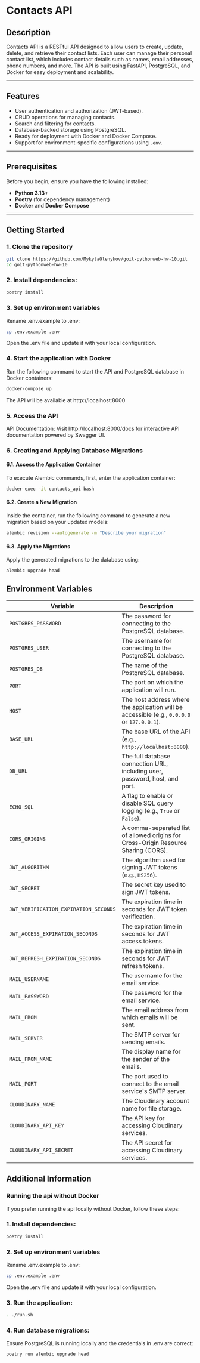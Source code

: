 # Contacts API

## Description

Contacts API is a RESTful API designed to allow users to create, update, delete, and retrieve their contact lists. Each user can manage their personal contact list, which includes contact details such as names, email addresses, phone numbers, and more. The API is built using FastAPI, PostgreSQL, and Docker for easy deployment and scalability.

---

## Features

- User authentication and authorization (JWT-based).
- CRUD operations for managing contacts.
- Search and filtering for contacts.
- Database-backed storage using PostgreSQL.
- Ready for deployment with Docker and Docker Compose.
- Support for environment-specific configurations using `.env`.

---

## Prerequisites

Before you begin, ensure you have the following installed:

- **Python 3.13+**
- **Poetry** (for dependency management)
- **Docker** and **Docker Compose**

---

## Getting Started

### 1. Clone the repository

```bash
git clone https://github.com/MykytaOlenykov/goit-pythonweb-hw-10.git
cd goit-pythonweb-hw-10
```

### 2. Install dependencies:

```bash
poetry install
```

### 3. Set up environment variables

Rename .env.example to .env:

```bash
cp .env.example .env
```

Open the .env file and update it with your local configuration.

### 4. Start the application with Docker

Run the following command to start the API and PostgreSQL database in Docker containers:

```bash
docker-compose up
```

The API will be available at http://localhost:8000

### 5. Access the API

API Documentation: Visit http://localhost:8000/docs for interactive API documentation powered by Swagger UI.

### 6. Creating and Applying Database Migrations

#### 6.1. Access the Application Container

To execute Alembic commands, first, enter the application container:

```bash
docker exec -it contacts_api bash
```

#### 6.2. Create a New Migration

Inside the container, run the following command to generate a new migration based on your updated models:

```bash
alembic revision --autogenerate -m "Describe your migration"
```

#### 6.3. Apply the Migrations

Apply the generated migrations to the database using:

```bash
alembic upgrade head
```

## Environment Variables

| Variable                              | Description                                                                                 |
| ------------------------------------- | ------------------------------------------------------------------------------------------- |
| `POSTGRES_PASSWORD`                   | The password for connecting to the PostgreSQL database.                                     |
| `POSTGRES_USER`                       | The username for connecting to the PostgreSQL database.                                     |
| `POSTGRES_DB`                         | The name of the PostgreSQL database.                                                        |
| `PORT`                                | The port on which the application will run.                                                 |
| `HOST`                                | The host address where the application will be accessible (e.g., `0.0.0.0` or `127.0.0.1`). |
| `BASE_URL`                            | The base URL of the API (e.g., `http://localhost:8000`).                                    |
| `DB_URL`                              | The full database connection URL, including user, password, host, and port.                 |
| `ECHO_SQL`                            | A flag to enable or disable SQL query logging (e.g., `True` or `False`).                    |
| `CORS_ORIGINS`                        | A comma-separated list of allowed origins for Cross-Origin Resource Sharing (CORS).         |
| `JWT_ALGORITHM`                       | The algorithm used for signing JWT tokens (e.g., `HS256`).                                  |
| `JWT_SECRET`                          | The secret key used to sign JWT tokens.                                                     |
| `JWT_VERIFICATION_EXPIRATION_SECONDS` | The expiration time in seconds for JWT token verification.                                  |
| `JWT_ACCESS_EXPIRATION_SECONDS`       | The expiration time in seconds for JWT access tokens.                                       |
| `JWT_REFRESH_EXPIRATION_SECONDS`      | The expiration time in seconds for JWT refresh tokens.                                      |
| `MAIL_USERNAME`                       | The username for the email service.                                                         |
| `MAIL_PASSWORD`                       | The password for the email service.                                                         |
| `MAIL_FROM`                           | The email address from which emails will be sent.                                           |
| `MAIL_SERVER`                         | The SMTP server for sending emails.                                                         |
| `MAIL_FROM_NAME`                      | The display name for the sender of the emails.                                              |
| `MAIL_PORT`                           | The port used to connect to the email service's SMTP server.                                |
| `CLOUDINARY_NAME`                     | The Cloudinary account name for file storage.                                               |
| `CLOUDINARY_API_KEY`                  | The API key for accessing Cloudinary services.                                              |
| `CLOUDINARY_API_SECRET`               | The API secret for accessing Cloudinary services.                                           |

## Additional Information

### Running the api without Docker

If you prefer running the api locally without Docker, follow these steps:

### 1. Install dependencies:

```bash
poetry install
```

### 2. Set up environment variables

Rename .env.example to .env:

```bash
cp .env.example .env
```

Open the .env file and update it with your local configuration.

### 3. Run the application:

```bash
. ./run.sh
```

### 4. Run database migrations:

Ensure PostgreSQL is running locally and the credentials in .env are correct:

```bash
poetry run alembic upgrade head
```
